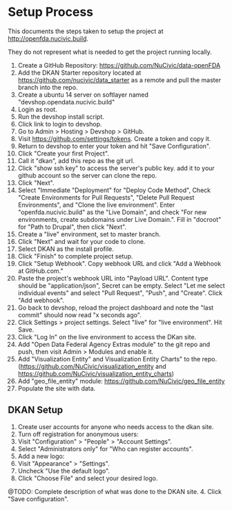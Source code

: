 Setup Process
=============


This documents the steps taken to setup the project at http://openfda.nucivic.build.

They do not represent what is needed to get the project running locally. 

1. Create a GitHub Repository: https://github.com/NuCivic/data-openFDA
2. Add the DKAN Starter repository located at https://github.com/nucivic/data_starter as a remote and pull the master branch into the repo.
1. Create a ubuntu 14 server on softlayer named "devshop.opendata.nucivic.build"
2. Login as root.
3. Run the devshop install script.
4. Click link to login to devshop.
5. Go to Admin > Hosting > Devshop > GitHub.
5. Visit https://github.com/settings/tokens. Create a token and copy it. 
5. Return to devshop to enter your token and hit "Save Configuration".
5. Click "Create your first Project".
6. Call it "dkan", add this repo as the git url.
7. Click "show ssh key" to access the server's public key. add it to your github account so the server can clone the repo.
8. Click "Next".
9. Select "Immediate "Deployment" for "Deploy Code Method", Check "Create Environments for Pull Requests", "Delete Pull Request Environments", and "Clone the live environment".  Enter "openfda.nucivic.build" as the "Live Domain", and check "For new environments, create subdomains under Live Domain.".   Fill in "docroot" for "Path to Drupal", then click "Next".
10. Create a "live" environment, set to master branch.
11. Click "Next" and wait for your code to clone. 
12. Select DKAN as the install profile.
13. Click "Finish" to complete project setup.
14. Click "Setup Webhook". Copy webhook URL and click "Add a Webhook at GitHub.com."
15. Paste the project's webhook URL into "Payload URL".  Content type should be "application/json", Secret can be empty.  Select "Let me select individual events" and select "Pull Request", "Push", and "Create". Click "Add webhook".
16. Go back to devshop, reload the project dashboard and note the "last commit" should now read "x seconds ago".
17. Click Settings > project settings. Select "live" for "live environment". Hit Save.
18. Click "Log In" on the live environment to access the DKan site.
19. Add "Open Data Federal Agency Extras module" to the git repo and push, then visit Admin > Modules and enable it.
20. Add "Visualization Entity" and Visualization Entity Charts" to the repo. (https://github.com/NuCivic/visualization_entity and https://github.com/NuCivic/visualization_entity_charts)
21. Add "geo_file_entity" module: https://github.com/NuCivic/geo_file_entity
20. Populate the site with data.

DKAN Setup
----------
1. Create user accounts for anyone who needs access to the dkan site.
2. Turn off registration for anonymous users: 
  1. Visit "Configuration" > "People" > "Account Settings".
  2. Select "Administrators only" for "Who can register accounts".
3. Add a new logo:
  1. Visit "Appearance" > "Settings".
  2. Uncheck "Use the default logo".
  3. Click "Choose File" and select your desired logo.
  
@TODO: Complete description of what was done to the DKAN site.
  4. Click "Save configuration".
